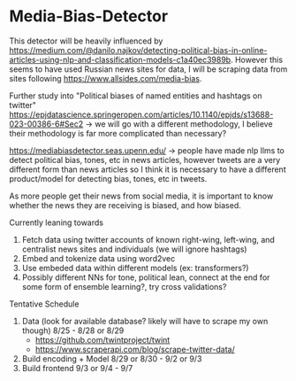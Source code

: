 # Media-Bias-Detector

This detector will be heavily influenced by https://medium.com/@danilo.najkov/detecting-political-bias-in-online-articles-using-nlp-and-classification-models-c1a40ec3989b. However this seems to have used Russian news sites for data, I will be scraping data from sites following https://www.allsides.com/media-bias.

Further study into "Political biases of named entities and hashtags on twitter" https://epjdatascience.springeropen.com/articles/10.1140/epjds/s13688-023-00386-6#Sec2 -> we will go with a different methodology, I believe their methodology is far more complicated than necessary? 

https://mediabiasdetector.seas.upenn.edu/ -> people have made nlp llms to detect political bias, tones, etc in news articles, however tweets are a very different form than news articles so I think it is necessary to have a different product/model for detecting bias, tones, etc in tweets.

As more people get their news from social media, it is important to know whether the news they are receiving is biased, and how biased. 

Currently leaning towards 
1. Fetch data using twitter accounts of known right-wing, left-wing, and centralist news sites and individuals (we will ignore hashtags)
2. Embed and tokenize data using word2vec
3. Use embeded data within different models (ex: transformers?)
4. Possibly different NNs for tone, political lean, connect at the end for some form of ensemble learning?, try cross validations?

Tentative Schedule
1. Data (look for available database? likely will have to scrape my own though) 8/25 - 8/28 or 8/29
   - https://github.com/twintproject/twint
   - https://www.scraperapi.com/blog/scrape-twitter-data/
3. Build encoding + Model 8/29 or 8/30 - 9/2 or 9/3
4. Build frontend 9/3 or 9/4 - 9/7
